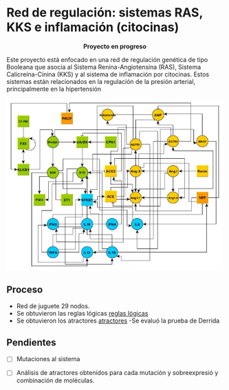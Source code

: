 # Red de regulación: sistemas RAS, KKS e inflamación (citocinas)

**<p align="center"> Proyecto en progreso**

Este proyecto está enfocado en una red de regulación genética de tipo Booleana que asocia al Sistema Renina-Angiotensina (RAS), Sistema Calicreína-Cinina (KKS) y al sistema de inflamación por citocinas. Estos sistemas están relacionados en la regulación de la presión arterial, principalmente en la hipertensión
 
<img src="https://github.com/cxro-cc/red_ras_kks/blob/main/images/Red%20RAS%20modelo%2026.jpg">

## Proceso 
- Red de juguete 29 nodos.
- Se obtuvieron las reglas lógicas [reglas lógicas](https://github.com/cxro-cc/red_ras_kks/blob/main/meta/red_ras.txt)
- Se obtuvieron los atractores [atractores](https://github.com/cxro-cc/red_ras_kks/blob/main/bin/atractores_ras.r)
 -Se evaluó la prueba de Derrida
 
## Pendientes  
- [ ] Mutaciones al sistema
- [ ] Análisis de atractores obtenidos para cada mutación y sobreexpresió y combinación de moléculas.

  
